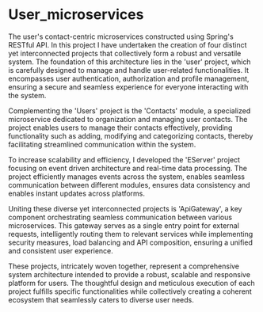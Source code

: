# User_microservices
The user's contact-centric microservices constructed using Spring's RESTful API.
In this  project I have undertaken the creation of four distinct yet interconnected projects that collectively form a robust and versatile system. The foundation of this architecture lies in the 'user' project, which is carefully designed to manage and handle user-related functionalities. It encompasses user authentication, authorization and profile management, ensuring a secure and seamless experience for everyone interacting with the system.

Complementing the 'Users' project is the 'Contacts' module, a specialized microservice dedicated to organization and managing user contacts. The project enables users to manage their contacts effectively, providing functionality such as adding, modifying and categorizing contacts, thereby facilitating streamlined communication within the system.

To increase scalability and efficiency, I developed the 'EServer' project focusing on event driven architecture and real-time data processing. The project efficiently manages events across the system, enables seamless communication between different modules, ensures data consistency and enables instant updates across platforms.

Uniting these diverse yet interconnected projects is 'ApiGateway', a key component orchestrating seamless communication between various microservices. This gateway serves as a single entry point for external requests, intelligently routing them to relevant services while implementing security measures, load balancing and API composition, ensuring a unified and consistent user experience.

These projects, intricately woven together, represent a comprehensive system architecture intended to provide a robust, scalable and responsive platform for users. The thoughtful design and meticulous execution of each project fulfills specific functionalities while collectively creating a coherent ecosystem that seamlessly caters to diverse user needs.
